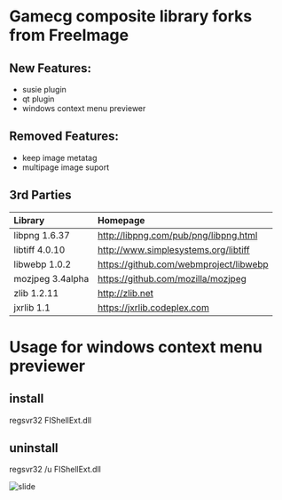 # Gamecg composite library forks from FreeImage

## New Features:
* susie plugin
* qt plugin
* windows context menu previewer

## Removed Features:
* keep image metatag
* multipage image suport

## 3rd Parties
|Library|Homepage|
|:---|:---|
|libpng 1.6.37|http://libpng.com/pub/png/libpng.html|
|libtiff 4.0.10|http://www.simplesystems.org/libtiff|
|libwebp 1.0.2|https://github.com/webmproject/libwebp|
|mozjpeg 3.4alpha|https://github.com/mozilla/mozjpeg|
|zlib 1.2.11|http://zlib.net|
|jxrlib 1.1|https://jxrlib.codeplex.com|

# Usage for windows context menu previewer
## install
regsvr32 FIShellExt.dll

## uninstall
regsvr32 /u FIShellExt.dll

![slide](http://paste.ubuntu.org.cn/i2993582.png)
